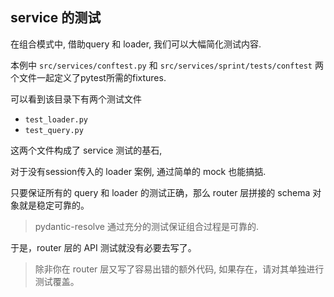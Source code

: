 ## service 的测试

在组合模式中, 借助query 和 loader, 我们可以大幅简化测试内容.

本例中 `src/services/conftest.py` 和 `src/services/sprint/tests/conftest` 两个文件一起定义了pytest所需的fixtures.

可以看到该目录下有两个测试文件

- `test_loader.py`
- `test_query.py`

这两个文件构成了 service 测试的基石, 

对于没有session传入的 loader 案例, 通过简单的 mock 也能搞掂.

只要保证所有的 query 和 loader 的测试正确，那么 router 层拼接的 schema 对象就是稳定可靠的。

> pydantic-resolve 通过充分的测试保证组合过程是可靠的.

于是，router 层的 API 测试就没有必要去写了。

> 除非你在 router 层又写了容易出错的额外代码, 如果存在，请对其单独进行测试覆盖。
